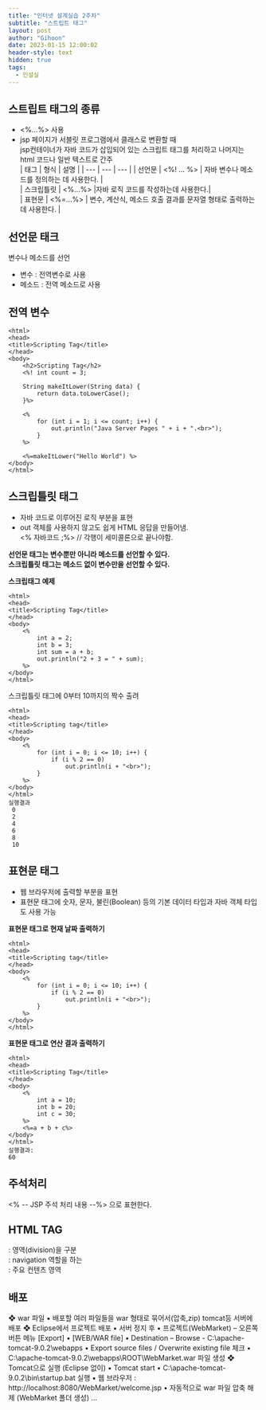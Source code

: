 ```yaml
---
title: "인터넷 설계실습 2주차"
subtitle: "스트립트 태그"
layout: post
author: "Gihoon"
date: 2023-01-15 12:00:02
header-style: text
hidden: true
tags:
  - 인설실
---
```

## 스트립트 태그의 종류
- <%...%> 사용
- jsp 페이지가 서블릿 프로그램에서 클래스로 변환할 때  
jsp컨테이너가 자바 코드가 삽입되어 있는 스크립트 태그를 처리하고 나머지는 html 코드나 일반 텍스트로 간주  
| 태그 | 형식 | 설명 |
| --- | --- | --- |
| 선언문 | <%! ... %> | 자바 변수나 메소드를 정의하는 데 사용한다. |  
| 스크립틀릿 | <%...%> |자바 로직 코드를 작성하는데 사용한다.|  
| 표현문 | <%=...%> | 변수, 계산식, 메소드 호출 결과를 문자열 형태로 출력하는 데 사용한다. |  

## 선언문 태크
변수나 메소드를 선언
- 변수 : 전역변수로 사용
- 메소드 : 전역 메소드로 사용

## 전역 변수
```
<html>
<head>
<title>Scripting Tag</title>
</head>
<body>
	<h2>Scripting Tag</h2>
	<%! int count = 3;
	
	String makeItLower(String data) {
		return data.toLowerCase();
	}%>
	
	<%
		for (int i = 1; i <= count; i++) {
			out.println("Java Server Pages " + i + ".<br>");
		}
	%>
	
	<%=makeItLower("Hello World") %>
</body>
</html>
```

## 스크립틀릿 태그
- 자바 코드로 이루어진 로직 부분을 표현
-  out 객체를 사용하지 않고도 쉽게 HTML 응답을 만들어냄.  
<% 자바코드 ;%> // 각행이 세미콜론으로 끝나야함.  

**선언문 태그는 변수뿐만 아니라 메소드를 선언할 수 있다.**  
**스크립틀릿 태그는 메소드 없이 변수만을 선언할 수 있다.**  

**스크립태그 예제**  
```
<html>
<head>
<title>Scripting Tag</title>
</head>
<body>
	<% 
		int a = 2;
		int b = 3;
		int sum = a + b;
		out.println("2 + 3 = " + sum);
	%>
</body>
</html>
```
스크립틀릿 태그에 0부터 10까지의 짝수 출려
```
<html>
<head>
<title>Scripting tag</title>
</head>
<body>
	<%
		for (int i = 0; i <= 10; i++) {
			if (i % 2 == 0)
				out.println(i + "<br>");
		}
	%>
</body>
</html>
실행결과
 0
 2
 4
 6
 8
 10
```

## 표현문 태그
- 웹 브라우저에 출력할 부분을 표현
- 표현문 태그에 숫자, 문자, 불린(Boolean) 등의 기본 데이터 타입과 자바 객체 타입도 사용 가능

**표현문 태그로 현재 날짜 출력하기**  
```
<html>
<head>
<title>Scripting tag</title>
</head>
<body>
	<%
		for (int i = 0; i <= 10; i++) {
			if (i % 2 == 0)
				out.println(i + "<br>");
		}
	%>
</body>
</html>
```
**표현문 태그로 연산 결과 출력하기**  
```
<html>
<head>
<title>Scripting Tag</title>
</head>
<body>
	<%
		int a = 10;
		int b = 20;
		int c = 30;
	%>
	<%=a + b + c%>
</body>
</html>
실행결과:
60
```

## 주석처리
<% -- JSP 주석 처리 내용 --%> 으로 표현한다.


## HTML TAG
<div> : 영역(division)을 구분  
<nav> : navigation 역할을 하는 <div>  
<main> : 주요 컨텐츠 영역  
<footer>

## 배포
❖ war 파일
▪ 배포할 여러 파일들을 war 형태로 묶어서(압축,zip) tomcat등 서버에 배포
❖ Eclipse에서 프로젝트 배포
▪ 서버 정지 후
▪ 프로젝트(WebMarket) – 오른쪽 버튼 메뉴 [Export]
• [WEB/WAR file]
• Destination – Browse - C:\apache-tomcat-9.0.2\webapps 
• Export source files / Overwrite existing file 체크
• C:\apache-tomcat-9.0.2\webapps\ROOT\WebMarket.war 파일 생성
❖ Tomcat으로 실행 (Eclipse 없이)
▪ Tomcat start
• C:\apache-tomcat-9.0.2\bin\startup.bat 실행
▪ 웹 브라우저 : http://localhost:8080/WebMarket/welcome.jsp
• 자동적으로 war 파일 압축 해제 (WebMarket 폴더 생성) …


